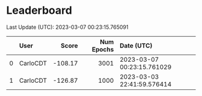 # Leaderboard 

Last Update (UTC): 2023-03-07 00:23:15.765091

|    | User     |   Score |   Num Epochs | Date (UTC)                 |
|---:|:---------|--------:|-------------:|:---------------------------|
|  0 | CarloCDT | -108.17 |         3001 | 2023-03-07 00:23:15.761029 |
|  1 | CarloCDT | -126.87 |         1000 | 2023-03-03 22:41:59.576414 |
